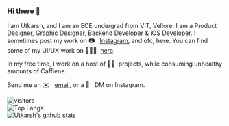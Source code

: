 ### Hi there 👋

I am Utkarsh, and I am an ECE undergrad from VIT, Vellore. I am a Product Designer, Graphic Designer, Backend Developer & iOS Developer. I sometimes post my work on 📷 &nbsp; [Instagram](https://instagram.com/fakeyudi?utm_medium=copy_link), and ofc, here. You can find some of my UI/UX work on 👨🏻‍💻 &nbsp;[here](https://www.behance.net/utkarshdixit2/).

In my free time, I work on a host of 🤞🏻&nbsp; projects, while consuming unhealthy amounts of Caffiene.

Send me an ✉️ &nbsp; [email](mailto:udixit419@gmail.com), or a 💬 &nbsp; DM on Instagram.


![visitors](https://visitor-badge.laobi.icu/badge?page_id=fakeyudi)<br/>
![Top Langs](https://github-readme-stats.vercel.app/api/top-langs/?username=fakeyudi&hide=html&bg_color=161b22&text_color=ffffff)<br>
[![Utkarsh's github stats](https://github-readme-stats.vercel.app/api?username=fakeyudi&bg_color=161b22&text_color=ffffff)](https://github.com/anuraghazra/github-readme-stats)
